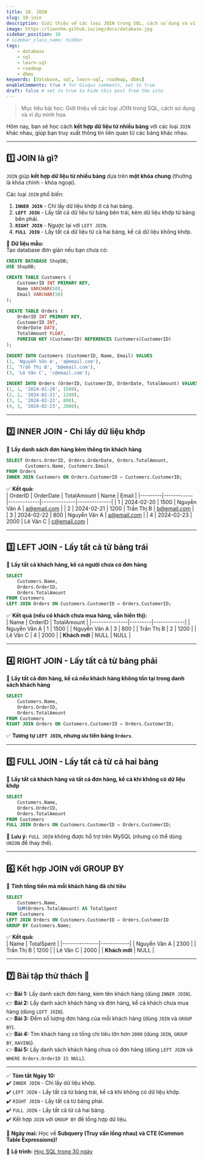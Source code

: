```yaml
---
title: 10. JOIN
slug: 10-join
description: Giới thiệu về các loại JOIN trong SQL, cách sử dụng và ví dụ minh họa.
image: https://tiennhm.github.io/img/docs/database.jpg
sidebar_position: 10
# sidebar_class_name: hidden
tags:
    - database
    - sql
    - learn-sql
    - roadmap
    - dbms
keywords: [database, sql, learn-sql, roadmap, dbms]
enableComments: true # for Gisqus comments, set to true
draft: false # set to true to hide this post from the site
---
```


> Mục tiêu bài học: Giới thiệu về các loại JOIN trong SQL, cách sử dụng và ví dụ minh họa.

Hôm nay, bạn sẽ học cách **kết hợp dữ liệu từ nhiều bảng** với các loại `JOIN` khác nhau, giúp bạn truy xuất thông tin liên quan từ các bảng khác nhau.

---

## **1️⃣ JOIN là gì?**  
`JOIN` giúp **kết hợp dữ liệu từ nhiều bảng** dựa trên **một khóa chung** (thường là khóa chính - khóa ngoại).  

Các loại `JOIN` phổ biến:  
1. **`INNER JOIN`** - Chỉ lấy dữ liệu khớp ở cả hai bảng.  
2. **`LEFT JOIN`** - Lấy tất cả dữ liệu từ bảng bên trái, kèm dữ liệu khớp từ bảng bên phải.  
3. **`RIGHT JOIN`** - Ngược lại với `LEFT JOIN`.  
4. **`FULL JOIN`** - Lấy tất cả dữ liệu từ cả hai bảng, kể cả dữ liệu không khớp.  

📌 **Dữ liệu mẫu:**  
Tạo database đơn giản nếu bạn chưa có:  
```sql
CREATE DATABASE ShopDB;
USE ShopDB;

CREATE TABLE Customers (
    CustomerID INT PRIMARY KEY,
    Name VARCHAR(50),
    Email VARCHAR(50)
);

CREATE TABLE Orders (
    OrderID INT PRIMARY KEY,
    CustomerID INT,
    OrderDate DATE,
    TotalAmount FLOAT,
    FOREIGN KEY (CustomerID) REFERENCES Customers(CustomerID)
);

INSERT INTO Customers (CustomerID, Name, Email) VALUES
(1, 'Nguyễn Văn A', 'a@email.com'),
(2, 'Trần Thị B', 'b@email.com'),
(3, 'Lê Văn C', 'c@email.com');

INSERT INTO Orders (OrderID, CustomerID, OrderDate, TotalAmount) VALUES
(1, 1, '2024-02-20', 1500),
(2, 2, '2024-02-21', 1200),
(3, 1, '2024-02-22', 800),
(4, 3, '2024-02-23', 2000);
```

---

## **2️⃣ INNER JOIN - Chỉ lấy dữ liệu khớp**  
📌 **Lấy danh sách đơn hàng kèm thông tin khách hàng**  
```sql
SELECT Orders.OrderID, Orders.OrderDate, Orders.TotalAmount, 
       Customers.Name, Customers.Email
FROM Orders
INNER JOIN Customers ON Orders.CustomerID = Customers.CustomerID;
```

✅ **Kết quả:**  
| OrderID | OrderDate  | TotalAmount | Name         | Email        |
|---------|------------|-------------|--------------|--------------|
| 1       | 2024-02-20 | 1500        | Nguyễn Văn A | a@email.com  |
| 2       | 2024-02-21 | 1200        | Trần Thị B   | b@email.com  |
| 3       | 2024-02-22 | 800         | Nguyễn Văn A | a@email.com  |
| 4       | 2024-02-23 | 2000        | Lê Văn C     | c@email.com  |

---

## **3️⃣ LEFT JOIN - Lấy tất cả từ bảng trái**  
📌 **Lấy tất cả khách hàng, kể cả người chưa có đơn hàng**  
```sql
SELECT 
    Customers.Name, 
    Orders.OrderID, 
    Orders.TotalAmount
FROM Customers
LEFT JOIN Orders ON Customers.CustomerID = Orders.CustomerID;
```

✅ **Kết quả (nếu có khách chưa mua hàng, vẫn hiển thị):**  
| Name          | OrderID | TotalAmount |
|---------------|---------|-------------|
| Nguyễn Văn A  | 1       | 1500        |
| Nguyễn Văn A  | 3       | 800         |
| Trần Thị B    | 2       | 1200        |
| Lê Văn C      | 4       | 2000        |
| **Khách mới** | NULL    | NULL        |

---

## **4️⃣ RIGHT JOIN - Lấy tất cả từ bảng phải**  
📌 **Lấy tất cả đơn hàng, kể cả nếu khách hàng không tồn tại trong danh sách khách hàng**  
```sql
SELECT 
    Customers.Name, 
    Orders.OrderID, 
    Orders.TotalAmount
FROM Customers
RIGHT JOIN Orders ON Customers.CustomerID = Orders.CustomerID;
```

✅ **Tương tự `LEFT JOIN`, nhưng ưu tiên bảng `Orders`**.  

---

## **5️⃣ FULL JOIN - Lấy tất cả từ cả hai bảng**  
📌 **Lấy tất cả khách hàng và tất cả đơn hàng, kể cả khi không có dữ liệu khớp**  
```sql
SELECT 
    Customers.Name, 
    Orders.OrderID, 
    Orders.TotalAmount
FROM Customers
FULL JOIN Orders ON Customers.CustomerID = Orders.CustomerID;
```

🚨 **Lưu ý:** `FULL JOIN` không được hỗ trợ trên MySQL (nhưng có thể dùng `UNION` để thay thế).  

---

## **6️⃣ Kết hợp JOIN với GROUP BY**  
📌 **Tính tổng tiền mà mỗi khách hàng đã chi tiêu**  
```sql
SELECT 
    Customers.Name, 
    SUM(Orders.TotalAmount) AS TotalSpent
FROM Customers
LEFT JOIN Orders ON Customers.CustomerID = Orders.CustomerID
GROUP BY Customers.Name;
```

✅ **Kết quả:**  
| Name          | TotalSpent |
|---------------|------------|
| Nguyễn Văn A  | 2300       |
| Trần Thị B    | 1200       |
| Lê Văn C      | 2000       |
| **Khách mới** | NULL       |

---

## **7️⃣ Bài tập thử thách 🚀**  
👉 **Bài 1:** Lấy danh sách đơn hàng, kèm tên khách hàng (dùng `INNER JOIN`).  
👉 **Bài 2:** Lấy danh sách khách hàng và đơn hàng, kể cả khách chưa mua hàng (dùng `LEFT JOIN`).  
👉 **Bài 3:** Đếm số lượng đơn hàng của mỗi khách hàng (dùng `JOIN` và `GROUP BY`).  
👉 **Bài 4:** Tìm khách hàng có tổng chi tiêu lớn hơn `2000` (dùng `JOIN`, `GROUP BY`, `HAVING`).  
👉 **Bài 5:** Lấy danh sách khách hàng chưa có đơn hàng (dùng `LEFT JOIN` và `WHERE Orders.OrderID IS NULL`).  

---

✅ **Tóm tắt Ngày 10:**  
✔️ `INNER JOIN` - Chỉ lấy dữ liệu khớp.  
✔️ `LEFT JOIN` - Lấy tất cả từ bảng trái, kể cả khi không có dữ liệu khớp.  
✔️ `RIGHT JOIN` - Lấy tất cả từ bảng phải.  
✔️ `FULL JOIN` - Lấy tất cả từ cả hai bảng.  
✔️ Kết hợp `JOIN` với `GROUP BY` để tổng hợp dữ liệu.  

🚀 **Ngày mai:** Học về **Subquery (Truy vấn lồng nhau) và CTE (Common Table Expressions)!**

📌 **Lộ trình:** [Học SQL trong 30 ngày](00.%2030-Day%20SQL%20Learning%20Roadmap.md)
